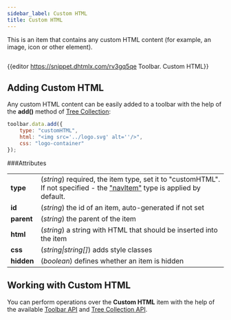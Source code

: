 ```yaml
---
sidebar_label: Custom HTML
title: Custom HTML
---          
```


This is an item that contains any custom HTML content (for example, an image, icon or other element).

<img src="toolbar/htmlcontent.png" alt=""/>

{{editor	https://snippet.dhtmlx.com/rv3gq5qe	Toolbar. Custom HTML}}

Adding Custom HTML
-----------------

Any custom HTML content can be easily added to a toolbar with the help of the **add()** method of [Tree Collection](tree_collection/api/refs/treecollection.md):

~~~js
toolbar.data.add({
	type: "customHTML",
	html: "<img src='../logo.svg' alt=''/>",
	css: "logo-container"
});
~~~


###Attributes

<table class="webixdoc_links">
	<tbody>
        <tr>
			<td class="webixdoc_links0"><b>type</b></td>
			<td>(<i>string</i>) required, the item type, set it to "customHTML". If not specified - the <a href="https://docs.dhtmlx.com/suite/toolbar__navitem.html">"navItem"</a> type is applied by default.</td>
		</tr>
		<tr>
			<td class="webixdoc_links0"><b>id</b></td>
			<td>(<i>string</i>) the id of an item, auto-generated if not set</td>
		</tr>
		<tr>
			<td class="webixdoc_links0"><b>parent</b></td>
			<td>(<i>string</i>) the parent of the item</td>
		</tr>
		<tr>
			<td class="webixdoc_links0"><b>html</b></td>
			<td>(<i>string</i>) a string with HTML that should be inserted into the item</td>
		</tr>
		<tr>
			<td class="webixdoc_links0"><b>css</b></td>
			<td>(<i>string|string[]</i>) adds style classes</td>
		</tr>
		<tr>
			<td class="webixdoc_links0"><b>hidden</b></td>
			<td>(<i>boolean</i>) defines whether an item is hidden</td>
		</tr>
    </tbody>
</table>



Working with Custom HTML
-----------------------

You can perform operations over the **Custom HTML** item with the help of the available [Toolbar API](toolbar/api/refs/toolbar.md) and [Tree Collection API](tree_collection/api/refs/treecollection.md).





